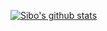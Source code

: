 [![Sibo's github stats](https://github-readme-stats.vercel.app/api?username=sibozhu&count_private=true&show_icons=true&theme=synthwave)](https://github.com/sibozhu/github-readme-stats)
